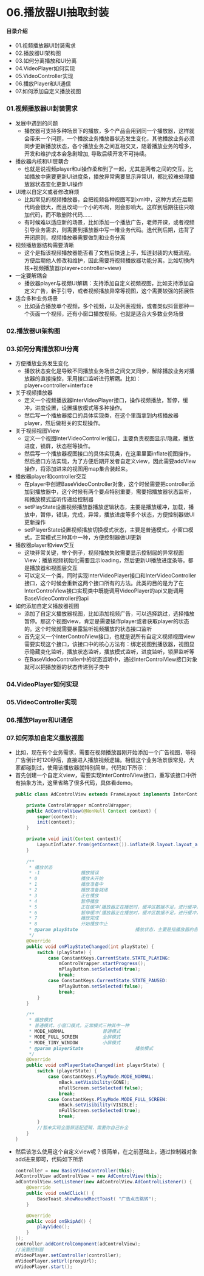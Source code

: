 # 06.播放器UI抽取封装
#### 目录介绍
- 01.视频播放器UI封装需求
- 02.播放器UI架构图
- 03.如何分离播放和UI分离
- 04.VideoPlayer如何实现
- 05.VideoController实现
- 06.播放Player和UI通信
- 07.如何添加自定义播放视图



### 01.视频播放器UI封装需求
- 发展中遇到的问题
    - 播放器可支持多种场景下的播放，多个产品会用到同一个播放器，这样就会带来一个问题，一个播放业务播放器状态发生变化，其他播放业务必须同步更新播放状态，各个播放业务之间互相交叉，随着播放业务的增多，开发和维护成本会急剧增加, 导致后续开发不可持续。 
- 播放器内核和UI层耦合
    - 也就是说视频player和ui操作柔和到了一起，尤其是两者之间的交互。比如播放中需要更新UI进度条，播放异常需要显示异常UI，都比较难处理播放器状态变化更新UI操作
- UI难以自定义或者修改麻烦
    - 比如常见的视频播放器，会把视频各种视图写到xml中，这种方式在后期代码会很大，而且改动一个小的布局，则会影响大。这样到后期往往只敢加代码，而不敢删除代码……
    - 有时候难以适应新的场景，比如添加一个播放广告，老师开课，或者视频引导业务需求，则需要到播放器中写一堆业务代码。迭代到后期，违背了开闭原则，视频播放器需要做到和业务分离
- 视频播放器结构需要清晰
    - 这个是指该视频播放器能否看了文档后快速上手，知道封装的大概流程。方便后期他人修改和维护，因此需要将视频播放器功能分离。比如切换内核+视频播放器(player+controller+view)
- 一定要解耦合
    - 播放器player与视频UI解耦：支持添加自定义视频视图，比如支持添加自定义广告，新手引导，或者视频播放异常等视图，这个需要较强的拓展性
- 适合多种业务场景
    - 比如适合播放单个视频，多个视频，以及列表视频，或者类似抖音那种一个页面一个视频，还有小窗口播放视频。也就是适合大多数业务场景



### 02.播放器UI架构图



### 03.如何分离播放和UI分离
- 方便播放业务发生变化
    - 播放状态变化是导致不同播放业务场景之间交叉同步，解除播放业务对播放器的直接操控，采用接口监听进行解耦。比如：player+controller+interface
- 关于视频播放器
    - 定义一个视频播放器InterVideoPlayer接口，操作视频播放，暂停，缓冲，进度设置，设置播放模式等多种操作。
    - 然后写一个播放器接口的具体实现类，在这个里面拿到内核播放器player，然后做相关的实现操作。
- 关于视频视图View
    - 定义一个视图InterVideoController接口，主要负责视图显示/隐藏，播放进度，锁屏，状态栏等操作。
    - 然后写一个播放器视图接口的具体实现类，在这里里面inflate视图操作，然后接口方法实现，为了方便后期开发者自定义view，因此需要addView操作，将添加进来的视图用map集合装起来。
- 播放器player和controller交互
    - 在player中创建BaseVideoController对象，这个时候需要把controller添加到播放器中，这个时候有两个要点特别重要，需要把播放器状态监听，和播放模式监听传递给控制器
    - setPlayState设置视频播放器播放逻辑状态，主要是播放缓冲，加载，播放中，暂停，错误，完成，异常，播放进度等多个状态，方便控制器做UI更新操作
    - setPlayerState设置视频播放切换模式状态，主要是普通模式，小窗口模式，正常模式三种其中一种，方便控制器做UI更新
- 播放器player和view交互
    - 这块非常关键，举个例子，视频播放失败需要显示控制层的异常视图View；播放视频初始化需要显示loading，然后更新UI播放进度条等。都是播放器和视图层交互
    - 可以定义一个类，同时实现InterVideoPlayer接口和InterVideoController接口，这个时候会重新这两个接口所有的方法。此类的目的是为了在InterControlView接口实现类中既能调用VideoPlayer的api又能调用BaseVideoController的api
- 如何添加自定义播放器视图
    - 添加了自定义播放器视图，比如添加视频广告，可以选择跳过，选择播放暂停。那这个视图view，肯定是需要操作player或者获取player的状态的。这个时候就需要暴露监听视频播放的状态接口监听
    - 首先定义一个InterControlView接口，也就是说所有自定义视频视图view需要实现这个接口，该接口中的核心方法有：绑定视图到播放器，视图显示隐藏变化监听，播放状态监听，播放模式监听，进度监听，锁屏监听等
    - 在BaseVideoController中的状态监听中，通过InterControlView接口对象就可以把播放器的状态传递到子类中


### 04.VideoPlayer如何实现


### 05.VideoController实现



### 06.播放Player和UI通信



### 07.如何添加自定义播放视图
- 比如，现在有个业务需求，需要在视频播放器刚开始添加一个广告视图，等待广告倒计时120秒后，直接进入播放视频逻辑。相信这个业务场景很常见，大家都碰到过，使用该播放器就特别简单，代码如下所示：
- 首先创建一个自定义view，需要实现InterControlView接口，重写该接口中所有抽象方法，这里省略了很多代码，具体看demo。
    ``` java
    public class AdControlView extends FrameLayout implements InterControlView, View.OnClickListener {
    
        private ControlWrapper mControlWrapper;
        public AdControlView(@NonNull Context context) {
            super(context);
            init(context);
        }
    
        private void init(Context context){
            LayoutInflater.from(getContext()).inflate(R.layout.layout_ad_control_view, this, true);
        }
       
        /**
         * 播放状态
         * -1               播放错误
         * 0                播放未开始
         * 1                播放准备中
         * 2                播放准备就绪
         * 3                正在播放
         * 4                暂停播放
         * 5                正在缓冲(播放器正在播放时，缓冲区数据不足，进行缓冲，缓冲区数据足够后恢复播放)
         * 6                暂停缓冲(播放器正在播放时，缓冲区数据不足，进行缓冲，此时暂停播放器，继续缓冲，缓冲区数据足够后恢复暂停
         * 7                播放完成
         * 8                开始播放中止
         * @param playState                     播放状态，主要是指播放器的各种状态
         */
        @Override
        public void onPlayStateChanged(int playState) {
            switch (playState) {
                case ConstantKeys.CurrentState.STATE_PLAYING:
                    mControlWrapper.startProgress();
                    mPlayButton.setSelected(true);
                    break;
                case ConstantKeys.CurrentState.STATE_PAUSED:
                    mPlayButton.setSelected(false);
                    break;
            }
        }
    
        /**
         * 播放模式
         * 普通模式，小窗口模式，正常模式三种其中一种
         * MODE_NORMAL              普通模式
         * MODE_FULL_SCREEN         全屏模式
         * MODE_TINY_WINDOW         小屏模式
         * @param playerState                   播放模式
         */
        @Override
        public void onPlayerStateChanged(int playerState) {
            switch (playerState) {
                case ConstantKeys.PlayMode.MODE_NORMAL:
                    mBack.setVisibility(GONE);
                    mFullScreen.setSelected(false);
                    break;
                case ConstantKeys.PlayMode.MODE_FULL_SCREEN:
                    mBack.setVisibility(VISIBLE);
                    mFullScreen.setSelected(true);
                    break;
            }
            //暂未实现全面屏适配逻辑，需要你自己补全
        }
    }
    ```
- 然后该怎么使用这个自定义view呢？很简单，在之前基础上，通过控制器对象add进来即可，代码如下所示
    ``` java
    controller = new BasisVideoController(this);
    AdControlView adControlView = new AdControlView(this);
    adControlView.setListener(new AdControlView.AdControlListener() {
        @Override
        public void onAdClick() {
            BaseToast.showRoundRectToast( "广告点击跳转");
        }
    
        @Override
        public void onSkipAd() {
            playVideo();
        }
    });
    controller.addControlComponent(adControlView);
    //设置控制器
    mVideoPlayer.setController(controller);
    mVideoPlayer.setUrl(proxyUrl);
    mVideoPlayer.start();
    ```




































